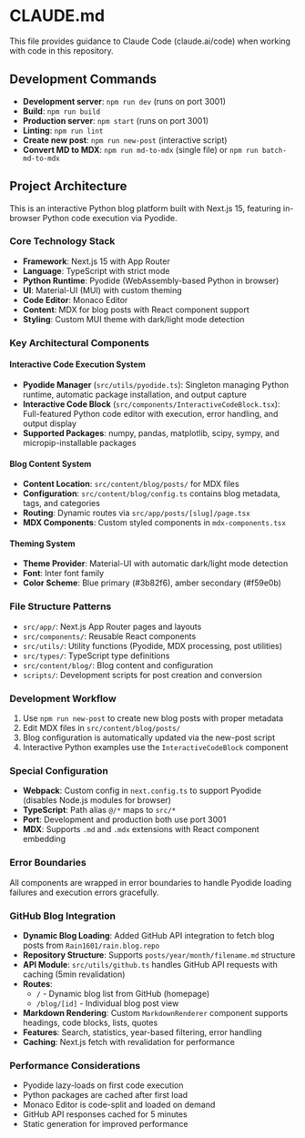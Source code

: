 # CLAUDE.md

This file provides guidance to Claude Code (claude.ai/code) when working with code in this repository.

## Development Commands

- **Development server**: `npm run dev` (runs on port 3001)
- **Build**: `npm run build`
- **Production server**: `npm start` (runs on port 3001)
- **Linting**: `npm run lint`
- **Create new post**: `npm run new-post` (interactive script)
- **Convert MD to MDX**: `npm run md-to-mdx` (single file) or `npm run batch-md-to-mdx`

## Project Architecture

This is an interactive Python blog platform built with Next.js 15, featuring in-browser Python code execution via Pyodide.

### Core Technology Stack
- **Framework**: Next.js 15 with App Router
- **Language**: TypeScript with strict mode
- **Python Runtime**: Pyodide (WebAssembly-based Python in browser)
- **UI**: Material-UI (MUI) with custom theming
- **Code Editor**: Monaco Editor
- **Content**: MDX for blog posts with React component support
- **Styling**: Custom MUI theme with dark/light mode detection

### Key Architectural Components

#### Interactive Code Execution System
- **Pyodide Manager** (`src/utils/pyodide.ts`): Singleton managing Python runtime, automatic package installation, and output capture
- **Interactive Code Block** (`src/components/InteractiveCodeBlock.tsx`): Full-featured Python code editor with execution, error handling, and output display
- **Supported Packages**: numpy, pandas, matplotlib, scipy, sympy, and micropip-installable packages

#### Blog Content System
- **Content Location**: `src/content/blog/posts/` for MDX files
- **Configuration**: `src/content/blog/config.ts` contains blog metadata, tags, and categories
- **Routing**: Dynamic routes via `src/app/posts/[slug]/page.tsx`
- **MDX Components**: Custom styled components in `mdx-components.tsx`

#### Theming System
- **Theme Provider**: Material-UI with automatic dark/light mode detection
- **Font**: Inter font family
- **Color Scheme**: Blue primary (#3b82f6), amber secondary (#f59e0b)

### File Structure Patterns
- `src/app/`: Next.js App Router pages and layouts
- `src/components/`: Reusable React components
- `src/utils/`: Utility functions (Pyodide, MDX processing, post utilities)
- `src/types/`: TypeScript type definitions
- `src/content/blog/`: Blog content and configuration
- `scripts/`: Development scripts for post creation and conversion

### Development Workflow
1. Use `npm run new-post` to create new blog posts with proper metadata
2. Edit MDX files in `src/content/blog/posts/`
3. Blog configuration is automatically updated via the new-post script
4. Interactive Python examples use the `InteractiveCodeBlock` component

### Special Configuration
- **Webpack**: Custom config in `next.config.ts` to support Pyodide (disables Node.js modules for browser)
- **TypeScript**: Path alias `@/*` maps to `src/*`
- **Port**: Development and production both use port 3001
- **MDX**: Supports `.md` and `.mdx` extensions with React component embedding

### Error Boundaries
All components are wrapped in error boundaries to handle Pyodide loading failures and execution errors gracefully.

### GitHub Blog Integration
- **Dynamic Blog Loading**: Added GitHub API integration to fetch blog posts from `Rain1601/rain.blog.repo`
- **Repository Structure**: Supports `posts/year/month/filename.md` structure
- **API Module**: `src/utils/github.ts` handles GitHub API requests with caching (5min revalidation)
- **Routes**: 
  - `/` - Dynamic blog list from GitHub (homepage)
  - `/blog/[id]` - Individual blog post view
- **Markdown Rendering**: Custom `MarkdownRenderer` component supports headings, code blocks, lists, quotes
- **Features**: Search, statistics, year-based filtering, error handling
- **Caching**: Next.js fetch with revalidation for performance

### Performance Considerations
- Pyodide lazy-loads on first code execution
- Python packages are cached after first load
- Monaco Editor is code-split and loaded on demand
- GitHub API responses cached for 5 minutes
- Static generation for improved performance